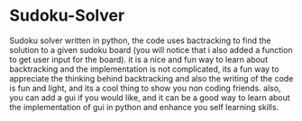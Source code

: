 # Sudoku-Solver

Sudoku solver written in python, the code uses bactracking to find the solution to a given sudoku board (you will notice that i also added a function to get user input for the board).
it is a nice and fun way to learn about backtracking and the implementation is not complicated, its a fun way to appreciate the thinking behind backtracking and also the writing of the code is fun and light, and its a cool thing to show you non coding friends.
also, you can add a gui if you would like, and it can be a good way to learn about the implementation of gui in python and enhance you self learning skills.
